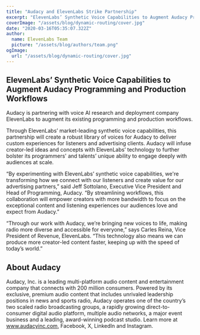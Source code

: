 ```yaml
---
title: "Audacy and ElevenLabs Strike Partnership"
excerpt: "ElevenLabs’ Synthetic Voice Capabilities to Augment Audacy Programming and Production Workflows"
coverImage: "/assets/blog/dynamic-routing/cover.jpg"
date: "2020-03-16T05:35:07.322Z"
author:
  name: ElevenLabs Team
  picture: "/assets/blog/authors/team.png"
ogImage:
  url: "/assets/blog/dynamic-routing/cover.jpg"
---
```


## ElevenLabs’ Synthetic Voice Capabilities to Augment Audacy Programming and Production Workflows

Audacy is partnering with voice AI research and deployment company ElevenLabs to augment its existing programming and production workflows.

Through ElevenLabs’ market-leading synthetic voice capabilities, this partnership will create a robust library of voices for Audacy to deliver custom experiences for listeners and advertising clients. Audacy will infuse creator-led ideas and concepts with ElevenLabs’ technology to further bolster its programmers' and talents’ unique ability to engage deeply with audiences at scale.

“By experimenting with ElevenLabs’ synthetic voice capabilities, we're transforming how we connect with our listeners and create value for our advertising partners,” said Jeff Sottolano, Executive Vice President and Head of Programming, Audacy. “By streamlining workflows, this collaboration will empower creators with more bandwidth to focus on the exceptional content and listening experiences our audiences love and expect from Audacy.”

“Through our work with Audacy, we’re bringing new voices to life, making radio more diverse and accessible for everyone,” says Carles Reina, Vice President of Revenue, ElevenLabs. “This technology also means we can produce more creator-led content faster, keeping up with the speed of today’s world.”

## About Audacy

Audacy, Inc. is a leading multi-platform audio content and entertainment company that connects with 200 million consumers. Powered by its exclusive, premium audio content that includes unrivaled leadership positions in news and sports radio, Audacy operates one of the country’s two scaled radio broadcasting groups, a rapidly growing direct-to-consumer digital audio platform, multiple audio networks, a major event business and a leading, award-winning podcast studio. Learn more at www.audacyinc.com, Facebook, X, LinkedIn and Instagram.

